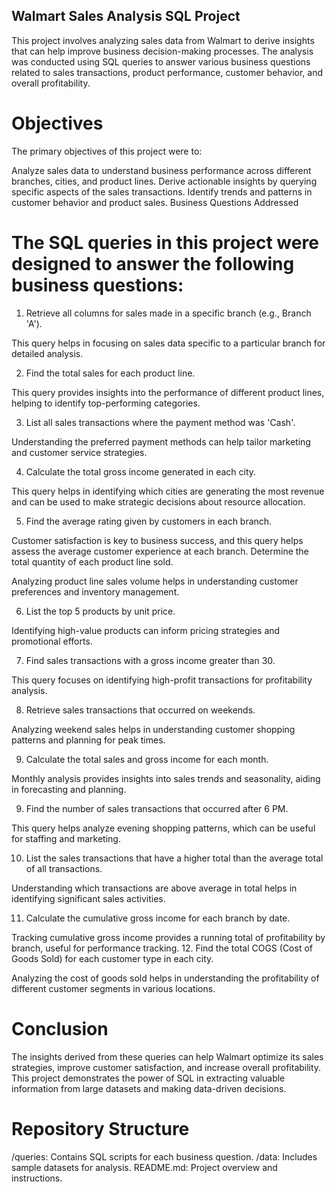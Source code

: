
## Walmart Sales Analysis SQL Project
This project involves analyzing sales data from Walmart to derive insights that can help improve business decision-making processes. The analysis was conducted using SQL queries to answer various business questions related to sales transactions, product performance, customer behavior, and overall profitability.

# Objectives
The primary objectives of this project were to:

Analyze sales data to understand business performance across different branches, cities, and product lines.
Derive actionable insights by querying specific aspects of the sales transactions.
Identify trends and patterns in customer behavior and product sales.
Business Questions Addressed

# The SQL queries in this project were designed to answer the following business questions:

1. Retrieve all columns for sales made in a specific branch (e.g., Branch 'A').

This query helps in focusing on sales data specific to a particular branch for detailed analysis.

2.  Find the total sales for each product line.

This query provides insights into the performance of different product lines, helping to identify top-performing categories.

3. List all sales transactions where the payment method was 'Cash'.

Understanding the preferred payment methods can help tailor marketing and customer service strategies.

4. Calculate the total gross income generated in each city.

This query helps in identifying which cities are generating the most revenue and can be used to make strategic decisions about resource allocation.

5. Find the average rating given by customers in each branch.

Customer satisfaction is key to business success, and this query helps assess the average customer experience at each branch.
Determine the total quantity of each product line sold.

Analyzing product line sales volume helps in understanding customer preferences and inventory management.

6. List the top 5 products by unit price.

Identifying high-value products can inform pricing strategies and promotional efforts.

7. Find sales transactions with a gross income greater than 30.

This query focuses on identifying high-profit transactions for profitability analysis.

8. Retrieve sales transactions that occurred on weekends.

Analyzing weekend sales helps in understanding customer shopping patterns and planning for peak times.

9. Calculate the total sales and gross income for each month.

Monthly analysis provides insights into sales trends and seasonality, aiding in forecasting and planning.

9. Find the number of sales transactions that occurred after 6 PM.

This query helps analyze evening shopping patterns, which can be useful for staffing and marketing.

10. List the sales transactions that have a higher total than the average total of all transactions.

Understanding which transactions are above average in total helps in identifying significant sales activities.

11. Calculate the cumulative gross income for each branch by date.

Tracking cumulative gross income provides a running total of profitability by branch, useful for performance tracking.
12. Find the total COGS (Cost of Goods Sold) for each customer type in each city.

Analyzing the cost of goods sold helps in understanding the profitability of different customer segments in various locations.
# Conclusion
The insights derived from these queries can help Walmart optimize its sales strategies, improve customer satisfaction, and increase overall profitability. This project demonstrates the power of SQL in extracting valuable information from large datasets and making data-driven decisions.


# Repository Structure
/queries: Contains SQL scripts for each business question.
/data: Includes sample datasets for analysis.
README.md: Project overview and instructions.
